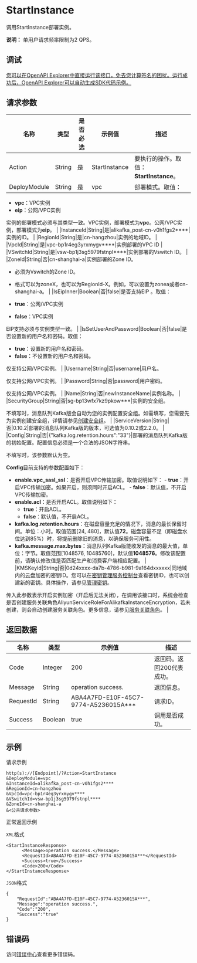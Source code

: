 # StartInstance

调用StartInstance部署实例。

**说明：** 单用户请求频率限制为2 QPS。

## 调试

[您可以在OpenAPI Explorer中直接运行该接口，免去您计算签名的困扰。运行成功后，OpenAPI Explorer可以自动生成SDK代码示例。](https://api.aliyun.com/#product=alikafka&api=StartInstance&type=RPC&version=2019-09-16)

## 请求参数

|名称|类型|是否必选|示例值|描述|
|--|--|----|---|--|
|Action|String|是|StartInstance|要执行的操作。取值：**StartInstance**。 |
|DeployModule|String|是|vpc|部署模式。取值：

 -   **vpc**：VPC实例
-   **eip**：公网/VPC实例

 实例的部署模式必须与其类型一致。VPC实例，部署模式为**vpc**。公网/VPC实例，部署模式为**eip**。 |
|InstanceId|String|是|alikafka\_post-cn-v0h1fgs2\*\*\*\*|实例的ID。 |
|RegionId|String|是|cn-hangzhou|实例的地域ID。 |
|VpcId|String|是|vpc-bp1r4eg3yrxmygv\*\*\*\*|实例部署的VPC ID |
|VSwitchId|String|是|vsw-bp1j3sg5979fstnpl\*\*\*\*|实例部署的Vswitch ID。 |
|ZoneId|String|否|cn-shanghai-a|实例部署的Zone ID。

 -   必须为Vswitch的Zone ID。
-   格式可以为zoneX，也可以为RegionId-X。例如，可以设置为zonea或者cn-shanghai-a。 |
|IsEipInner|Boolean|否|false|是否支持EIP 。取值：

 -   **true**：公网/VPC实例
-   **false**：VPC实例

 EIP支持必须与实例类型一致。 |
|IsSetUserAndPassword|Boolean|否|false|是否设置新的用户名和密码。取值：

 -   **true**：设置新的用户名和密码。
-   **false**：不设置新的用户名和密码。

 仅支持公网/VPC实例。 |
|Username|String|否|username|用户名。

 仅支持公网/VPC实例。 |
|Password|String|否|password|用户密码。

 仅支持公网/VPC实例。 |
|Name|String|否|newInstanceName|实例名称。 |
|SecurityGroup|String|否|sg-bp13wfx7kz9pkow\*\*\*|实例的安全组。

 不填写时，消息队列Kafka版会自动为您的实例配置安全组。如需填写，您需要先为实例创建安全组，详情请参见[创建安全组](~~25468~~)。 |
|ServiceVersion|String|否|0.10.2|部署的消息队列Kafka版的版本，可选值为0.10.2或2.2.0。 |
|Config|String|否|\{"kafka.log.retention.hours":"33"\}|部署的消息队列Kafka版的初始配置。配置信息必须是一个合法的JSON字符串。

 不填写时，该参数默认为空。

 **Config**目前支持的参数配置如下：

 -   **enable.vpc\_sasl\_ssl**：是否开启VPC传输加密。取值说明如下：
    -   **true**：开启VPC传输加密。如果开启，则须同时开启ACL。
    -   **false**：默认值，不开启VPC传输加密。
-   **enable.acl**：是否开启ACL。取值说明如下：
    -   **true**：开启ACL。
    -   **false**：默认值，不开启ACL。
-   **kafka.log.retention.hours**：在磁盘容量充足的情况下，消息的最长保留时间。单位：小时。取值范围\[24, 480\]，默认值**72**。磁盘容量不足（即磁盘水位达到85%）时，将提前删除旧的消息，以确保服务可用性。
-   **kafka.message.max.bytes**：消息队列Kafka版能收发的消息的最大值，单位：字节。取值范围\[1048576, 10485760\]，默认值**1048576**。修改该配置前，请确认修改值是否匹配生产和消费客户端相应配置。 |
|KMSKeyId|String|否|0d24xxxx-da7b-4786-b981-9a164dxxxxxx|同地域内的云盘加密的密钥ID。您可以在[密钥管理服务控制台](https://kms.console.aliyun.com/?spm=a2c4g.11186623.2.5.336745b8hfiU21)查看密钥ID，也可以创建新的密钥。具体操作，请参见[管理密钥](~~108805~~)。

 传入此参数表示开启实例加密（开启后无法关闭），在调用该接口时，系统会检查是否创建服务关联角色AliyunServiceRoleForAlikafkaInstanceEncryption，若未创建，则会自动创建服务关联角色。更多信息，请参见[服务关联角色](~~190460~~)。 |

## 返回数据

|名称|类型|示例值|描述|
|--|--|---|--|
|Code|Integer|200|返回码。返回200代表成功。 |
|Message|String|operation success.|返回信息。 |
|RequestId|String|ABA4A7FD-E10F-45C7-9774-A5236015A\*\*\*|请求ID。 |
|Success|Boolean|true|调用是否成功。 |

## 示例

请求示例

```
http(s)://[Endpoint]/?Action=StartInstance
&DeployModule=vpc
&InstanceId=alikafka_post-cn-v0h1fgs2****
&RegionId=cn-hangzhou
&VpcId=vpc-bp1r4eg3yrxmygv****
&VSwitchId=vsw-bp1j3sg5979fstnpl****
&ZoneId=cn-shanghai-a
&<公共请求参数>
```

正常返回示例

`XML`格式

```
<StartInstanceResponse>
      <Message>operation success.</Message>
      <RequestId>ABA4A7FD-E10F-45C7-9774-A5236015A***</RequestId>
      <Success>true</Success>
      <Code>200</Code>
</StartInstanceResponse>
```

`JSON`格式

```
{
    "RequestId":"ABA4A7FD-E10F-45C7-9774-A5236015A***",
    "Message":"operation success.",
    "Code":"200",
    "Success":"true"
}
```

## 错误码

访问[错误中心](https://error-center.alibabacloud.com/status/product/alikafka)查看更多错误码。

